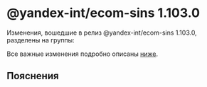 # @yandex-int/ecom-sins 1.103.0

<!-- ЧЕЛОВЕЧЕСКОЕ ВСТУПЛЕНИЕ -->

Изменения, вошедшие в релиз @yandex-int/ecom-sins 1.103.0, разделены на группы:

Все важные изменения подробно описаны [ниже](#Пояснения).

## Пояснения

